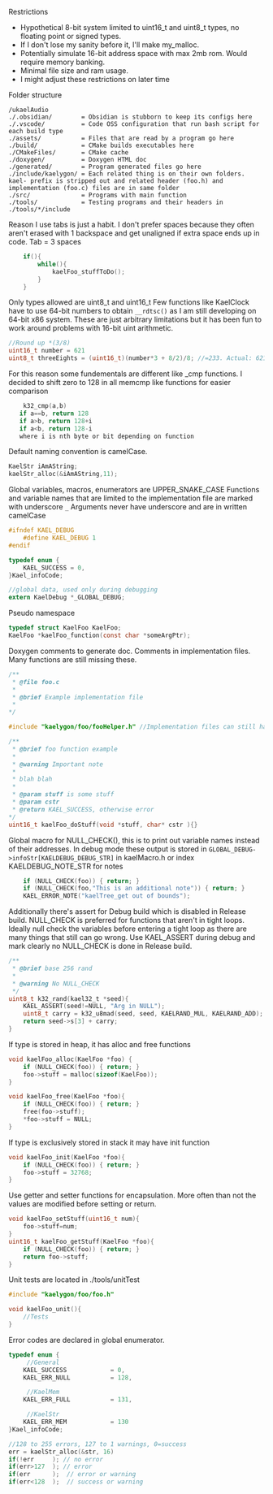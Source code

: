 
Restrictions
- Hypothetical 8-bit system limited to uint16_t and uint8_t types, no floating point or signed types. 
- If I don't lose my sanity before it, I'll make my_malloc. 
- Potentially simulate 16-bit address space with max 2mb rom. Would require memory banking. 
- Minimal file size and ram usage.
- I might adjust these restrictions on later time

Folder structure
```
/ukaelAudio
./.obsidian/        = Obsidian is stubborn to keep its configs here
./.vscode/          = Code OSS configuration that run bash script for each build type
./assets/           = Files that are read by a program go here
./build/            = CMake builds executables here
./CMakeFiles/       = CMake cache
./doxygen/          = Doxygen HTML doc
./generated/        = Program generated files go here
./include/kaelygon/ = Each related thing is on their own folders. kael- prefix is stripped out and related header (foo.h) and implementation (foo.c) files are in same folder
./src/              = Programs with main function
./tools/            = Testing programs and their headers in ./tools/*/include
```


Reason I use tabs is just a habit. I don't prefer spaces because they often aren't erased with 1 backspace and get unaligned if extra space ends up in code.
Tab = 3 spaces 
```C
	if(){
		while(){
			kaelFoo_stuffToDo();
		}
	}
```


Only types allowed are uint8_t and uint16_t
Few functions like KaelClock have to use 64-bit numbers to obtain ```__rdtsc()``` as I am still developing on 64-bit x86 system. These are just arbitrary limitations but it has been fun to work around problems with 16-bit uint arithmetic.
```C
//Round up *(3/8)
uint16_t number = 621
uint8_t threeEights = (uint16_t)(number*3 + 8/2)/8; //=233. Actual: 621*(3/8) = 232.875
```

For this reason some fundementals are different like _cmp functions. I decided to shift zero to 128 in all memcmp like functions for easier comparison
```C
	k32_cmp(a,b)
   if a==b, return 128
   if a>b, return 128+i
   if a<b, return 128-i
   where i is nth byte or bit depending on function
```

Default naming convention is camelCase.

```C  
KaelStr iAmAString;
kaelStr_alloc(&iAmAString,11);
```


Global variables, macros, enumerators are UPPER_SNAKE_CASE
Functions and variable names that are limited to the implementation file are marked with underscore ```_```
Arguments never have underscore and are in written camelCase
```C
#ifndef KAEL_DEBUG
	#define KAEL_DEBUG 1
#endif

typedef enum {
	KAEL_SUCCESS = 0,
}Kael_infoCode;

//global data, used only during debugging
extern KaelDebug *_GLOBAL_DEBUG;
```


Pseudo namespace
```C
typedef struct KaelFoo KaelFoo;
KaelFoo *kaelFoo_function(const char *someArgPtr);
```


Doxygen comments to generate doc. Comments in implementation files. Many functions are still missing these.
```C
/**
 * @file foo.c
 * 
 * @brief Example implementation file 
 * 
*/

#include "kaelygon/foo/fooHelper.h" //Implementation files can still have header files for related functionality that start taking too much space in implementation file

/**
 * @brief foo function example
 * 
 * @warning Important note
 * 
 * blah blah
 * 
 * @param stuff is some stuff
 * @param cstr
 * @return KAEL_SUCCESS, otherwise error 
*/
uint16_t kaelFoo_doStuff(void *stuff, char* cstr ){}

```


Global macro for NULL_CHECK(), this is to print out variable names instead of their addresses. 
In debug mode these output is stored in ```GLOBAL_DEBUG->infoStr[KAELDEBUG_DEBUG_STR]``` in kaelMacro.h
or index KAELDEBUG_NOTE_STR for notes
```C
	if (NULL_CHECK(foo)) { return; }
	if (NULL_CHECK(foo,"This is an additional note")) { return; }
	KAEL_ERROR_NOTE("kaelTree_get out of bounds"); 
```


Additionally there's assert for Debug build which is disabled in Release build.
NULL_CHECK is preferred for functions that aren't in tight loops. Ideally null check the variables before entering a tight loop as there are many things that still can go wrong.
Use KAEL_ASSERT during debug and mark clearly no NULL_CHECK is done in Release build.  
```C
/**
 * @brief base 256 rand
 * 
 * @warning No NULL_CHECK
 */
uint8_t k32_rand(kael32_t *seed){
	KAEL_ASSERT(seed!=NULL, "Arg in NULL");
	uint8_t carry = k32_u8mad(seed, seed, KAELRAND_MUL, KAELRAND_ADD);
	return seed->s[3] + carry;
}
```


If type is stored in heap, it has alloc and free functions
```C
void kaelFoo_alloc(KaelFoo *foo) {
	if (NULL_CHECK(foo)) { return; }
	foo->stuff = malloc(sizeof(KaelFoo));
}

void kaelFoo_free(KaelFoo *foo){
	if (NULL_CHECK(foo)) { return; }
	free(foo->stuff);
	*foo->stuff = NULL;
}
```


If type is exclusively stored in stack it may have init function
```C
void kaelFoo_init(KaelFoo *foo){
	if (NULL_CHECK(foo)) { return; }
	foo->stuff = 32768;
}
```


Use getter and setter functions for encapsulation. More often than not the values are modified before setting or return. 
```C
void kaelFoo_setStuff(uint16_t num){
	foo->stuff=num;	
}
uint16_t kaelFoo_getStuff(KaelFoo *foo){
	if (NULL_CHECK(foo)) { return; }
	return foo->stuff;	
}
```


Unit tests are located in ./tools/unitTest
```C
#include "kaelygon/foo/foo.h"

void kaelFoo_unit(){
	//Tests
}
```


Error codes are declared in global enumerator.
```C
typedef enum {
	 //General
	KAEL_SUCCESS			= 0,
	KAEL_ERR_NULL			= 128,

	 //KaelMem
	KAEL_ERR_FULL			= 131,

	 //KaelStr
	KAEL_ERR_MEM			= 130
}Kael_infoCode;

//128 to 255 errors, 127 to 1 warnings, 0=success
err = kaelStr_alloc(&str, 16)
if(!err		); // no error
if(err>127	); // error
if(err		);	// error or warning
if(err<128	);	// success or warning
```